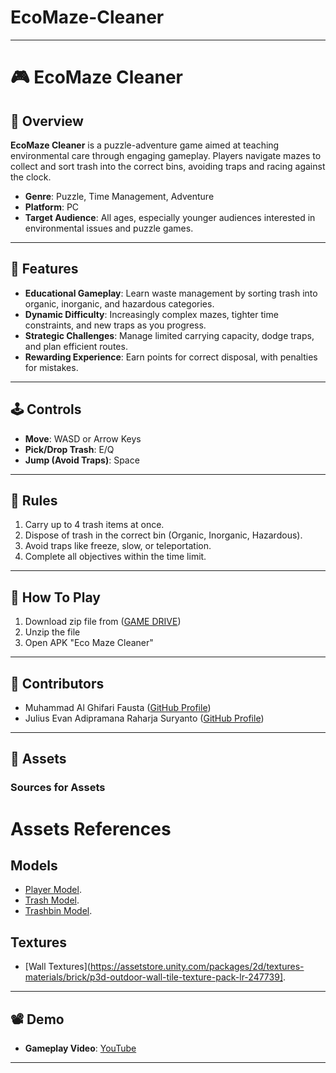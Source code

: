 # EcoMaze-Cleaner


---

# 🎮 EcoMaze Cleaner

## 📝 Overview

**EcoMaze Cleaner** is a puzzle-adventure game aimed at teaching environmental care through engaging gameplay. Players navigate mazes to collect and sort trash into the correct bins, avoiding traps and racing against the clock.

- **Genre**: Puzzle, Time Management, Adventure  
- **Platform**: PC  
- **Target Audience**: All ages, especially younger audiences interested in environmental issues and puzzle games.

---

## 📜 Features

- **Educational Gameplay**: Learn waste management by sorting trash into organic, inorganic, and hazardous categories.
- **Dynamic Difficulty**: Increasingly complex mazes, tighter time constraints, and new traps as you progress.
- **Strategic Challenges**: Manage limited carrying capacity, dodge traps, and plan efficient routes.
- **Rewarding Experience**: Earn points for correct disposal, with penalties for mistakes.

---

## 🕹️ Controls

- **Move**: WASD or Arrow Keys  
- **Pick/Drop Trash**: E/Q  
- **Jump (Avoid Traps)**: Space  

---

## 📖 Rules

1. Carry up to 4 trash items at once.  
2. Dispose of trash in the correct bin (Organic, Inorganic, Hazardous).  
3. Avoid traps like freeze, slow, or teleportation.  
4. Complete all objectives within the time limit.

---

## 🚀 How To Play

1. Download zip file from ([GAME DRIVE](https://drive.google.com/drive/folders/1U4VfA0pOGZG6cSO9SyfjJlae29IMGEe9?usp=sharing))
2. Unzip the file 
3. Open APK "Eco Maze Cleaner"

---

## 🌟 Contributors

- Muhammad Al Ghifari Fausta ([GitHub Profile](https://github.com/mastamaru))  
- Julius Evan Adipramana Raharja Suryanto ([GitHub Profile](https://github.com/jearsevan101))  

---

## 🎨 Assets

### Sources for Assets


# Assets References

## Models
- [Player Model](https://assetstore.unity.com/packages/3d/characters/humanoids/fantasy/stylized-npc-peasant-nolant-demo-252440).
- [Trash Model](https://assetstore.unity.com/packages/3d/environments/wasteovergrowth-comprehensive-trash-and-waste-pack-290387).
- [Trashbin Model](https://assetstore.unity.com/packages/3d/props/exterior/plastic-trash-bins-160771).

## Textures
- [Wall Textures](https://assetstore.unity.com/packages/2d/textures-materials/brick/p3d-outdoor-wall-tile-texture-pack-lr-247739].

---

## 📽️ Demo

- **Gameplay Video**: [YouTube](https://youtu.be/Q7eyeLllLeQ)  

---
